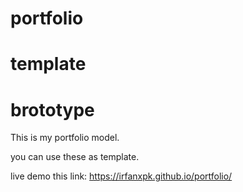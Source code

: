 # portfolio
# template
# brototype 
This is my portfolio model.

you can use these as template.

live demo this link:  https://irfanxpk.github.io/portfolio/
